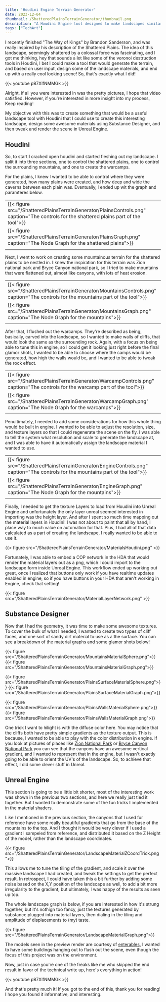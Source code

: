 ```yaml
---
title: 'Houdini Engine Terrain Generator'
date: 2023-12-04
thumbnail: /ShatteredPlainsTerrainGenerator/thumbnail.png
description: "A Houdini Engine tool designed to make landscapes similar to the Shattered Plains, as described by Brandon Sanderson in \"The Way of Kings\""
tags: ["TechArt"]
---
```


I recently finished "The Way of Kings" by Brandon Sanderson, and was really inspired by 
his description of the Shattered Plains.  The idea of this landscape, seemingly 
shattered by a colossal force was fascinating, and I got me thinking, hey that sounds 
a lot like some of the voronoi destruction tools in Houdini, I bet I could make a tool 
that would generate the terrain, and based on user input, design some of the landscape 
materials, and end up with a really cool looking scene! So, that's exactly what I did!

{{< youtube p87XlfNMMGk >}}

Alright, if all you were interested in was the pretty pictures, I hope that video 
satisfied. However, if you're interested in more insight into my process, Keep reading! 

My objective with this was to create something that would be a useful landscape tool 
with Houdini that I could use to create this interesting landscape, design some awesome 
materials using Substance Designer, and then tweak and render the scene in Unreal Engine.


## Houdini
So, to start I cracked open houdini and started fleshing out my landscape. I split it 
into three sections, one to control the shattered plains, one to control the surrounding 
mountains, and one to create the warcamps.


For the plains, I knew I wanted to be able to control where they were generated,
how many plains were created, and how deep and wide the caverns between each plain was. 
Eventually, I ended up wit the graph and paramteres below. 

||
|---|
|{{< figure src="/ShatteredPlainsTerrainGenerator/PlainsControls.png" caption="The controls for the shattered plains part of the tool">}}|
|{{< figure src="/ShatteredPlainsTerrainGenerator/PlainsGraph.png" caption="The Node Graph for the shattered plains">}}|
||

Next, I went to work on creating some mountainous terrain for the shattered plains to be 
nestled in. I knew the inspiration for this terrain was Zion national park and Bryce 
Canyon national park, so I tried to make mountains that were flattened out, almost like 
canyons, with lots of heat erosion. 


||
|---|
|{{< figure src="/ShatteredPlainsTerrainGenerator/MountainsControls.png" caption="The controls for the mountains part of the tool">}}|
|{{< figure src="/ShatteredPlainsTerrainGenerator/MountainsGraph.png" caption="The Node Graph for the mountains">}}|
||

After that, I flushed out the warcamps. They're described as being, basically, carved into 
the landscape, so I wanted to make walls of cliffs, that would look the same as the 
surrounding rock. Again, with a focus on being able to tune this in engine, so I could 
get it looking just right before the final glamor shots, I wanted to be able to choose 
where the camps would be generated, how high the walls would be, and I wanted to be able 
to tweak the rock effect. 


||
|---|
|{{< figure src="/ShatteredPlainsTerrainGenerator/WarcampControls.png" caption="The controls for the warcamp part of the tool">}}|
|{{< figure src="/ShatteredPlainsTerrainGenerator/WarcampGraph.png" caption="The Node Graph for the warcamps">}}|
||

Penultimately, I needed to add some considerations for how this whole thing would be built in 
engine. I wanted to be able to adjust the resolution, size, and texture layers so that I 
could regenerate the scene on the fly. I was able to tell the system what resolution and 
scale to generate the landscape at, and I was able to have it automatically assign the 
landscape material I wanted to use.

||
|---|
|{{< figure src="/ShatteredPlainsTerrainGenerator/EngineControls.png" caption="The controls for the mountains part of the tool">}}|
|{{< figure src="/ShatteredPlainsTerrainGenerator/EngineGraph.png" caption="The Node Graph for the mountains">}}|
||

Finally, I needed to get the texture Layers to load from Houdini into Unreal Engine and 
unfortunately the only layer unreal seemed interested in importing was the height layer.
And after I spent so much time mapping out the material layers in Houdini! I was not about 
to paint that all by hand, I place way to much value on automation for that. Plus, I had 
all of that data calculated as a part of creating the landscape, I really wanted to be 
able to use it.

{{< figure src="/ShatteredPlainsTerrainGenerator/MaterialsHoudini.png" >}}

Fortunately, I was able to embed a COP network in the HDA that would render the material
layers out as a png, which I could import to the landscape form inside Unreal Engine. 
This workflow ended up working out great, once I realized that buttons only work if you 
have realtime updates enabled in engine, so if you have buttons in your HDA that aren't 
working in Engine, check that setting! 

{{< figure src="/ShatteredPlainsTerrainGenerator/MaterialLayerNetwork.png" >}}

## Substance Designer

Now that I had the geometry, it was time to make some awesome textures. To cover the 
bulk of what I needed, I wanted to create two types of cliff faces, and one sort of sandy 
dirt material to use as a the surface. You can see a breakdown of the material graphs 
and some glamor shots below!

{{< figure src="/ShatteredPlainsTerrainGenerator/MountainsMaterialSphere.png">}}
{{< figure src="/ShatteredPlainsTerrainGenerator/MountainsMaterialGraph.png">}}

{{< figure src="/ShatteredPlainsTerrainGenerator/PlainsSurfaceMaterialSphere.png">}}
{{< figure src="/ShatteredPlainsTerrainGenerator/PlainsSurfaceMaterialGraph.png">}}

{{< figure src="/ShatteredPlainsTerrainGenerator/PlainsWallsMaterialSphere.png">}}
{{< figure src="/ShatteredPlainsTerrainGenerator/PlainsWallsMaterialGraph.png">}}

One trick I want to hilight is with the diffuse color here. You may notice that the 
cliffs both have pretty simple gradients as the texture output. This is because, I wanted 
to be able to play with the color distribution in engine. If you look at pictures of 
places like [Zion National Park](https://www.nps.gov/zion/index.htm) or 
[Bryce Canyon National Park](https://www.nps.gov/brca/index.htm) you can see that the 
canyons have an awesome vertical gradient, and I wanted to represent that in the engine, 
but I wasn't exactly going to be able to orient the UV's of the landscape. So, to achieve 
that effect, I did some clever stuff in Unreal.

## Unreal Engine

This section is going to be a little bit shorter, most of the interesting work was shown 
in the previous two sections, and here we really just tied it together. But I wanted to 
demonstrate some of the fun tricks I implemented in the material shaders.

Like I mentioned in the previous section, the canyons that I used for reference have 
some really beautiful gradients that go from the base of the mountains to the top. And I 
thought it would be very clever if I used a gradient I sampeled from reference, and 
distributed it based on the Z Height of the model, rather than the landscape coordinates.

{{< figure src="/ShatteredPlainsTerrainGenerator/LandscapeMaterialZCoordTrick.png">}}

This allows me to tune the tiling of the gradient, and scale it over the massive 
landscape I had created, and tweak the settings to get the perfect result. In retrospect, 
I could have taken this a bit further by adding some noise based on the X,Y position of 
the landscape as well, to add a bit more irregularity to the gradient, but ultimately, 
I was happy of the results as seen up top. 

The whole landscape graph is below, if you are interested in how it's strung together, 
but it's nothign too fancy, just the textures generated by substance plugged into material 
layers, then dialing in the tiling and amplitude of displacements to (my) taste.

{{< figure src="/ShatteredPlainsTerrainGenerator/LandscapeMaterialGraph.png">}}


The models seen in the preview render are courtesy of [enterables](https://www.cgtrader.com/enterables),
I wanted to have some buildings hanging out to flush out the scene, even though the focus 
of this project was on the environment. 

Now, just in case you're one of the freaks like me who skipped the end result in favor 
of the technical write up, here's everything in action!

{{< youtube p87XlfNMMGk >}}

And that's pretty much it! If you got to the end of this, thank you for reading! I hope 
you found it informative, and interesting.
